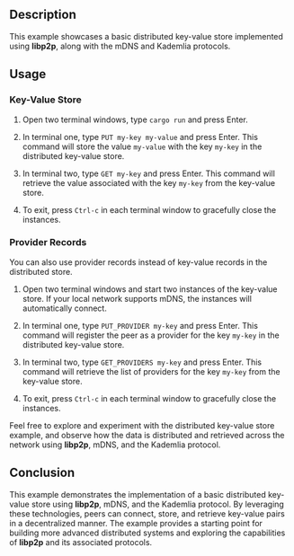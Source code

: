 ## Description

This example showcases a basic distributed key-value store implemented using **libp2p**, along with the mDNS and Kademlia protocols.

## Usage

### Key-Value Store

1.  Open two terminal windows, type `cargo run` and press Enter.

2.  In terminal one, type `PUT my-key my-value` and press Enter.
    This command will store the value `my-value` with the key `my-key` in the distributed key-value store.

3.  In terminal two, type `GET my-key` and press Enter.
    This command will retrieve the value associated with the key `my-key` from the key-value store.

4.  To exit, press `Ctrl-c` in each terminal window to gracefully close the instances.


### Provider Records

You can also use provider records instead of key-value records in the distributed store.

1.  Open two terminal windows and start two instances of the key-value store.
    If your local network supports mDNS, the instances will automatically connect.

2.  In terminal one, type `PUT_PROVIDER my-key` and press Enter.
    This command will register the peer as a provider for the key `my-key` in the distributed key-value store.

3.  In terminal two, type `GET_PROVIDERS my-key` and press Enter.
    This command will retrieve the list of providers for the key `my-key` from the key-value store.

4.  To exit, press `Ctrl-c` in each terminal window to gracefully close the instances.


Feel free to explore and experiment with the distributed key-value store example, and observe how the data is distributed and retrieved across the network using **libp2p**, mDNS, and the Kademlia protocol.

## Conclusion

This example demonstrates the implementation of a basic distributed key-value store using **libp2p**, mDNS, and the Kademlia protocol.
By leveraging these technologies, peers can connect, store, and retrieve key-value pairs in a decentralized manner.
The example provides a starting point for building more advanced distributed systems and exploring the capabilities of **libp2p** and its associated protocols.
